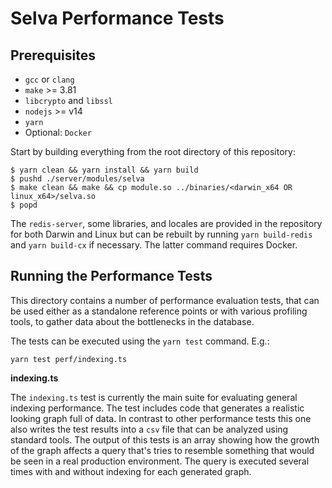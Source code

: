Selva Performance Tests
=======================

Prerequisites
-------------

- `gcc` or `clang`
- `make` >= 3.81
- `libcrypto` and `libssl`
- `nodejs` >= v14
- `yarn`
- Optional: `Docker`

Start by building everything from the root directory of this repository:

```
$ yarn clean && yarn install && yarn build
$ pushd ./server/modules/selva
$ make clean && make && cp module.so ../binaries/<darwin_x64 OR linux_x64>/selva.so
$ popd
```

The `redis-server`, some libraries, and locales are provided in the repository
for both Darwin and Linux but can be rebuilt by running `yarn build-redis` and
`yarn build-cx` if necessary. The latter command requires Docker.

Running the Performance Tests
-----------------------------

This directory contains a number of performance evaluation tests, that can be
used either as a standalone reference points or with various profiling tools,
to gather data about the bottlenecks in the database.

The tests can be executed using the `yarn test` command. E.g.:

```
yarn test perf/indexing.ts
```

**indexing.ts**

The `indexing.ts` test is currently the main suite for evaluating general
indexing performance. The test includes code that generates a realistic looking
graph full of data. In contrast to other performance tests this one also writes
the test results into a `csv` file that can be analyzed using standard tools.
The output of this tests is an array showing how the growth of the graph affects
a query that's tries to resemble something that would be seen in a real production
environment. The query is executed several times with and without indexing for each
generated graph.
